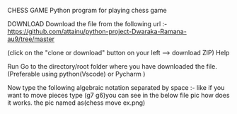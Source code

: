     
CHESS GAME
Python program for playing chess game

DOWNLOAD
Download the file from the following url :-
https://github.com/attainu/python-project-Dwaraka-Ramana-au9/tree/master

(click on the "clone or download" button on your left --> download ZIP)
Help

Run
Go to the directory/root folder where you have downloaded the file.(Preferable using python(Vscode) or Pycharm )

Now type the following algebraic notation separated by space :-
like if you want to move pieces type (g7 g6)you can see in the below file pic how does it works. the pic named as(chess move ex.png)

 
